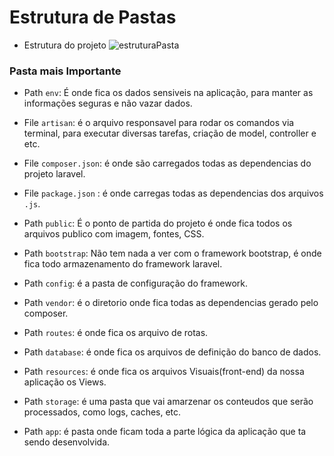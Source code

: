# Estrutura de Pastas

- Estrutura do projeto
![estruturaPasta](estruturaPasta.png)

### Pasta mais Importante

- Path `env`: É onde fica os dados sensiveis na aplicação, para manter as informações seguras e não vazar dados.

- File `artisan`: é o arquivo responsavel para rodar os comandos via terminal, para executar diversas tarefas, criação de model, controller e etc.

- File `composer.json`: é onde são carregados todas as dependencias do projeto laravel.

- File `package.json` : é onde carregas todas as dependencias dos arquivos `.js`.

- Path `public`: É o ponto de partida do projeto é onde fica todos os arquivos publico com imagem, fontes, CSS.

- Path `bootstrap`: Não tem nada a ver com o framework bootstrap, é onde fica todo armazenamento do framework laravel.

- Path `config`: é a pasta de configuração do framework.

- Path `vendor`: é o diretorio onde fica todas as dependencias gerado pelo composer.

- Path `routes`: é onde fica os arquivo de rotas.

- Path `database`: é onde fica os arquivos de definição do banco de dados.

- Path `resources`: é onde fica os arquivos Visuais(front-end) da nossa aplicação os Views.

- Path `storage`: é uma pasta que vai amarzenar os conteudos que serão processados, como logs, caches,  etc.

- Path `app`: é pasta onde ficam toda a parte lógica da aplicação que ta sendo desenvolvida.

